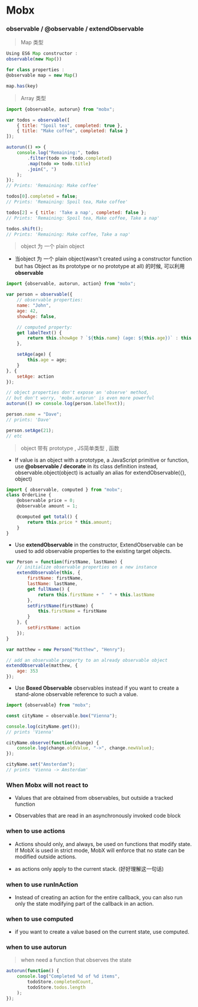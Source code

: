 # Mobx

### observable / @observable / extendObservable

> Map 类型

```js
Using ES6 Map constructor :
observable(new Map())

for class properties :
@observable map = new Map()

map.has(key)
```

> Array 类型

```js
import {observable, autorun} from "mobx";

var todos = observable([
    { title: "Spoil tea", completed: true },
    { title: "Make coffee", completed: false }
]);

autorun(() => {
    console.log("Remaining:", todos
        .filter(todo => !todo.completed)
        .map(todo => todo.title)
        .join(", ")
    );
});
// Prints: 'Remaining: Make coffee'

todos[0].completed = false;
// Prints: 'Remaining: Spoil tea, Make coffee'

todos[2] = { title: 'Take a nap', completed: false };
// Prints: 'Remaining: Spoil tea, Make coffee, Take a nap'

todos.shift();
// Prints: 'Remaining: Make coffee, Take a nap'
```

> object 为 一个 plain object

- 当object 为 一个 plain object(wasn't created using a constructor function but has Object as its prototype or  no prototype at all) 的时候, 可以利用 **observable**

```js
import {observable, autorun, action} from "mobx";

var person = observable({
    // observable properties:
    name: "John",
    age: 42,
    showAge: false,

    // computed property:
    get labelText() {
        return this.showAge ? `${this.name} (age: ${this.age})` : this.name;
    },

    setAge(age) {
        this.age = age;
    }
}, {
    setAge: action
});

// object properties don't expose an 'observe' method,
// but don't worry, 'mobx.autorun' is even more powerful
autorun(() => console.log(person.labelText));

person.name = "Dave";
// prints: 'Dave'

person.setAge(21);
// etc
```

> object 带有 prototype , JS简单类型 , 函数

- If value is an object with a prototype, a JavaScript primitive or function, use **@observable / decorate** in its class definition instead, observable.object(object) is actually an alias for extendObservable({}, object)

```js
import { observable, computed } from "mobx";
class OrderLine {
    @observable price = 0;
    @observable amount = 1;

    @computed get total() {
        return this.price * this.amount;
    }
}
```

- Use **extendObservable** in the constructor, ExtendObservable can be used to add observable properties to the existing target objects.

```js
var Person = function(firstName, lastName) {
    // initialize observable properties on a new instance
    extendObservable(this, {
        firstName: firstName,
        lastName: lastName,
        get fullName() {
            return this.firstName + "  " + this.lastName
        },
        setFirstName(firstName) {
            this.firstName = firstName
        }
    }, {
        setFirstName: action
    });
}

var matthew = new Person("Matthew", "Henry");

// add an observable property to an already observable object
extendObservable(matthew, {
    age: 353
});
```

- Use **Boxed Observable** observables instead if you want to create a stand-alone observable reference to such a value.

```js
import {observable} from "mobx";

const cityName = observable.box("Vienna");

console.log(cityName.get());
// prints 'Vienna'

cityName.observe(function(change) {
    console.log(change.oldValue, "->", change.newValue);
});

cityName.set("Amsterdam");
// prints 'Vienna -> Amsterdam'
```

### When Mobx will not  react to

- Values that are obtained from observables, but outside a tracked function

- Observables that are read in an asynchronously invoked code block

### when to use actions

- Actions should only, and always, be used on functions that modify state. If MobX is used in strict mode, MobX will enforce that no state can be modified outside actions.

- as actions only apply to the current stack. (好好理解这一句话)

### when to use runInAction

- Instead of creating an action for the entire callback, you can also run only the state modifying part of the callback in an action. 

### when to use computed

- if you want to create a value based on the current state, use computed.

### when to use autorun

> when need a function that observes the state

```js
autorun(function() {
    console.log("Completed %d of %d items",
        todoStore.completedCount,
        todoStore.todos.length
    );
});
```
